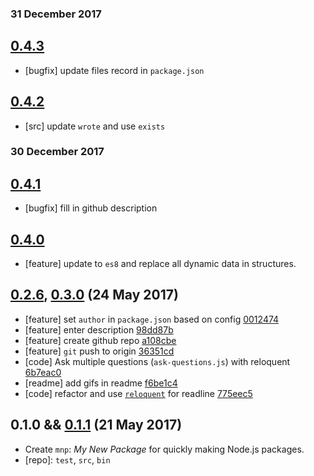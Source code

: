 ### 31 December 2017

## [0.4.3](https://github.com/Sobesednik/mnp/compare/v0.4.2...v0.4.3)

- [bugfix] update files record in `package.json`

## [0.4.2](https://github.com/Sobesednik/mnp/compare/v0.4.1...v0.4.2)

- [src] update `wrote` and use `exists`

### 30 December 2017

## [0.4.1](https://github.com/Sobesednik/mnp/compare/v0.4.0...v0.4.1)

- [bugfix] fill in github description

## [0.4.0](https://github.com/Sobesednik/mnp/compare/v0.3.0...v0.4.0)

- [feature] update to `es8` and replace all dynamic data in structures.

## [0.2.6](https://github.com/Sobesednik/mnp/compare/v0.1.1...v0.2.6), [0.3.0](https://github.com/Sobesednik/mnp/compare/v0.2.6...v0.3.0) (24 May 2017)

- [feature] set `author` in `package.json` based on config [0012474](https://github.com/Sobesednik/mnp/commit/0012474)
- [feature] enter description [98dd87b](https://github.com/Sobesednik/mnp/commit/98dd87b)
- [feature] create github repo [a108cbe](https://github.com/Sobesednik/mnp/commit/a108cbe)
- [feature] `git` push to origin [36351cd](https://github.com/Sobesednik/mnp/commit/36351cd)
- [code] Ask multiple questions (`ask-questions.js`) with reloquent [6b7eac0](https://github.com/Sobesednik/mnp/commit/6b7eac0)
- [readme] add gifs in readme [f6be1c4](https://github.com/Sobesednik/mnp/commit/f6be1c4)
- [code] refactor and use [`reloquent`](https://www.npmjs.com/package/reloquent) for readline [775eec5](https://github.com/Sobesednik/mnp/commit/775eec5)

## 0.1.0 && [0.1.1](https://github.com/Sobesednik/mnp/compare/v0.1.0...v0.1.1) (21 May 2017)

- Create `mnp`: _My New Package_ for quickly making Node.js packages.
- [repo]: `test`, `src`, `bin`
